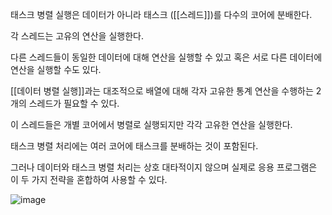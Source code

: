 태스크 병렬 실행은 데이터가 아니라 태스크 ([[스레드]])를 다수의 코어에 분배한다.

각 스레드는 고유의 연산을 실행한다.

다른 스레드들이 동일한 데이터에 대해 연산을 실행할 수 있고 혹은 서로 다른 데이터에 연산을 실행할 수도 있다.

[[데이터 병렬 실행]]과는 대조적으로 배열에 대해 각자 고유한 통계 연산을 수행하는 2개의 스레드가 필요할 수 있다.

이 스레드들은 개별 코어에서 병렬로 실행되지만 각각 고유한 연산을 실행한다.

태스크 병렬 처리에는 여러 코어에 태스크를 분배하는 것이 포함된다.

그러나 데이터와 태스크 병렬 처리는 상호 대타적이지 않으며 실제로 응용 프로그램은 이 두 가지 전략을 혼합하여 사용할 수 있다.

![image](https://user-images.githubusercontent.com/116250393/211191914-fe920735-f1e8-430f-b807-3c05ab2527d8.png)
